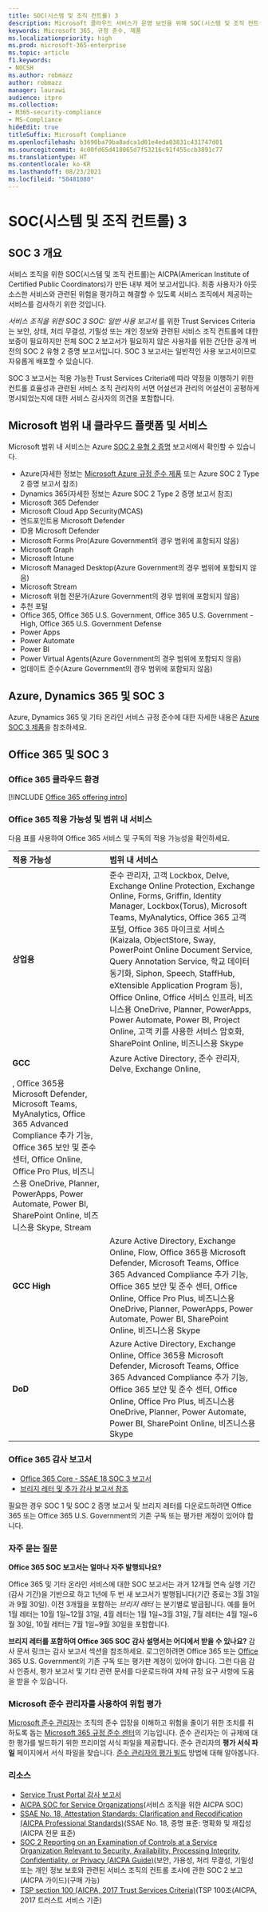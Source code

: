 ```yaml
---
title: SOC(시스템 및 조직 컨트롤) 3
description: Microsoft 클라우드 서비스가 운영 보안을 위해 SOC(시스템 및 조직 컨트롤) 3 표준을 준수하는 방법을 알아봅니다.
keywords: Microsoft 365, 규정 준수, 제품
ms.localizationpriority: high
ms.prod: microsoft-365-enterprise
ms.topic: article
f1.keywords:
- NOCSH
ms.author: robmazz
author: robmazz
manager: laurawi
audience: itpro
ms.collection:
- M365-security-compliance
- MS-Compliance
hideEdit: true
titleSuffix: Microsoft Compliance
ms.openlocfilehash: b3690ba79ba8adca1d01e4eda03831c431747d01
ms.sourcegitcommit: 4c00fd65d418065d7f53216c91f455ccb3891c77
ms.translationtype: HT
ms.contentlocale: ko-KR
ms.lasthandoff: 08/23/2021
ms.locfileid: "58481080"
---
```

# <a name="system-and-organization-controls-soc-3"></a>SOC(시스템 및 조직 컨트롤) 3

## <a name="soc-3-overview"></a>SOC 3 개요

서비스 조직을 위한 SOC(시스템 및 조직 컨트롤)는 AICPA(American Institute of Certified Public Coordinators)가 만든 내부 제어 보고서입니다. 최종 사용자가 아웃소스한 서비스와 관련된 위험을 평가하고 해결할 수 있도록 서비스 조직에서 제공하는 서비스를 검사하기 위한 것입니다.

*서비스 조직을 위한 SOC 3 SOC: 일반 사용 보고서* 를 위한 Trust Services Criteria는 보안, 상태, 처리 무결성, 기밀성 또는 개인 정보와 관련된 서비스 조직 컨트롤에 대한 보증이 필요하지만 전체 SOC 2 보고서가 필요하지 않은 사용자를 위한 간단한 공개 버전의 SOC 2 유형 2 증명 보고서입니다. SOC 3 보고서는 일반적인 사용 보고서이므로 자유롭게 배포할 수 있습니다.

SOC 3 보고서는 적용 가능한 Trust Services Criteria에 따라 약정을 이행하기 위한 컨트롤 효율성과 관련된 서비스 조직 관리자의 서면 어설션과 관리의 어설션이 공평하게 명시되었는지에 대한 서비스 감사자의 의견을 포함합니다.

## <a name="microsoft-in-scope-cloud-platforms--services"></a>Microsoft 범위 내 클라우드 플랫폼 및 서비스

Microsoft 범위 내 서비스는 Azure [SOC 2 유형 2 증명](offering-soc-2.md) 보고서에서 확인할 수 있습니다.

- Azure(자세한 정보는 [Microsoft Azure 규정 준수 제품](https://azure.microsoft.com/resources/microsoft-azure-compliance-offerings/) 또는 Azure SOC 2 Type 2 증명 보고서 참조)
- Dynamics 365(자세한 정보는 Azure SOC 2 Type 2 증명 보고서 참조)
- Microsoft 365 Defender
- Microsoft Cloud App Security(MCAS)
- 엔드포인트용 Microsoft Defender
- ID용 Microsoft Defender
- Microsoft Forms Pro(Azure Government의 경우 범위에 포함되지 않음)
- Microsoft Graph
- Microsoft Intune
- Microsoft Managed Desktop(Azure Government의 경우 범위에 포함되지 않음)
- Microsoft Stream
- Microsoft 위협 전문가(Azure Government의 경우 범위에 포함되지 않음)
- 추천 포털
- Office 365, Office 365 U.S. Government, Office 365 U.S. Government - High, Office 365 U.S. Government Defense
- Power Apps
- Power Automate
- Power BI
- Power Virtual Agents(Azure Government의 경우 범위에 포함되지 않음)
- 업데이트 준수(Azure Government의 경우 범위에 포함되지 않음)

## <a name="azure-dynamics-365-and-soc-3"></a>Azure, Dynamics 365 및 SOC 3

Azure, Dynamics 365 및 기타 온라인 서비스 규정 준수에 대한 자세한 내용은 [Azure SOC 3 제품](/azure/compliance/offerings/offering-soc-3)을 참조하세요.

## <a name="office-365-and-soc-3"></a>Office 365 및 SOC 3

### <a name="office-365-cloud-environments"></a>Office 365 클라우드 환경

[!INCLUDE [Office 365 offering intro](../includes/o365-offering-introduction.md)]

### <a name="office-365-applicability-and-in-scope-services"></a>Office 365 적용 가능성 및 범위 내 서비스

다음 표를 사용하여 Office 365 서비스 및 구독의 적용 가능성을 확인하세요.

| **적용 가능성** | **범위 내 서비스** |
|:------------------|:----------------------|
| **상업용** | 준수 관리자, 고객 Lockbox, Delve, Exchange Online Protection, Exchange Online, Forms, Griffin, Identity Manager, Lockbox(Torus), Microsoft Teams, MyAnalytics, Office 365 고객 포털, Office 365 마이크로 서비스(Kaizala, ObjectStore, Sway, PowerPoint Online Document Service, Query Annotation Service, 학교 데이터 동기화, Siphon, Speech, StaffHub, eXtensible Application Program 등), Office Online, Office 서비스 인프라, 비즈니스용 OneDrive, Planner, PowerApps, Power Automate, Power BI, Project Online, 고객 키를 사용한 서비스 암호화, SharePoint Online, 비즈니스용 Skype |
| **GCC** | Azure Active Directory, 준수 관리자, Delve, Exchange Online, 
, Office 365용 Microsoft Defender, Microsoft Teams, MyAnalytics, Office 365 Advanced Compliance 추가 기능, Office 365 보안 및 준수 센터, Office Online, Office Pro Plus, 비즈니스용 OneDrive, Planner, PowerApps, Power Automate, Power BI, SharePoint Online, 비즈니스용 Skype, Stream |
| **GCC High** | Azure Active Directory, Exchange Online, Flow, Office 365용 Microsoft Defender, Microsoft Teams, Office 365 Advanced Compliance 추가 기능, Office 365 보안 및 준수 센터, Office Online, Office Pro Plus, 비즈니스용 OneDrive, Planner, PowerApps, Power Automate, Power BI, SharePoint Online, 비즈니스용 Skype |
| **DoD** | Azure Active Directory, Exchange Online, Office 365용 Microsoft Defender, Microsoft Teams, Office 365 Advanced Compliance 추가 기능, Office 365 보안 및 준수 센터, Office Online, Office Pro Plus, 비즈니스용 OneDrive, Planner, Power Automate, Power BI, SharePoint Online, 비즈니스용 Skype |

### <a name="office-365-audit-reports"></a>Office 365 감사 보고서

- [Office 365 Core - SSAE 18 SOC 3 보고서](https://aka.ms/o365SOC-3)
- [브리지 레터 및 추가 감사 보고서 참조](https://aka.ms/auditreports)

필요한 경우 SOC 1 및 SOC 2 증명 보고서 및 브리지 레터를 다운로드하려면 Office 365 또는 Office 365 U.S. Government의 기존 구독 또는 평가판 계정이 있어야 합니다.

### <a name="frequently-asked-questions"></a>자주 묻는 질문

**Office 365 SOC 보고서는 얼마나 자주 발행되나요?**

Office 365 및 기타 온라인 서비스에 대한 SOC 보고서는 과거 12개월 연속 실행 기간(감사 기간)을 기반으로 하고 1년에 두 번 새 보고서가 발행됩니다(기간 종료는 3월 31일과 9월 30일). 이전 3개월을 포함하는 *브리지 레터* 는 분기별로 발급됩니다. 예를 들어 1월 레터는 10월 1일~12월 31일, 4월 레터는 1월 1일~3월 31일, 7월 레터는 4월 1일~6월 30일, 10월 레터는 7월 1일~9월 30일을 포함합니다.

**브리지 레터를 포함하여 Office 365 SOC 감사 설명서는 어디에서 받을 수 있나요?** 감사 문서 링크는 감사 보고서 섹션을 참조하세요. 로그인하려면 Office 365 또는 [Office](https://azure.microsoft.com/global-infrastructure/government/request/) 365 U.S. Government의 기존 구독 또는 평가판 계정이 있어야 합니다. 그런 다음 감사 인증서, 평가 보고서 및 기타 관련 문서를 다운로드하여 자체 규정 요구 사항에 도움을 받을 수 있습니다.

### <a name="use-microsoft-compliance-manager-to-assess-your-risk"></a>Microsoft 준수 관리자를 사용하여 위험 평가

[Microsoft 준수 관리자](/microsoft-365/compliance/compliance-manager)는 조직의 준수 입장을 이해하고 위험을 줄이기 위한 조치를 취하도록 돕는 [Microsoft 365 규정 준수 센터](/microsoft-365/compliance/microsoft-365-compliance-center)의 기능입니다. 준수 관리자는 이 규제에 대한 평가를 빌드하기 위한 프리미엄 서식 파일을 제공합니다. 준수 관리자의 **평가 서식 파일** 페이지에서 서식 파일을 찾습니다. [준수 관리자의 평가 빌드](/microsoft-365/compliance/compliance-manager-assessments) 방법에 대해 알아봅니다.

### <a name="resources"></a>리소스

- [Service Trust Portal 감사 보고서](https://servicetrust.microsoft.com/ViewPage/MSComplianceGuideV3)
- [AICPA SOC for Service Organizations](https://www.aicpa.org/interestareas/frc/assuranceadvisoryservices/socforserviceorganizations.html)(서비스 조직을 위한 AICPA SOC)
- [SSAE No. 18, Attestation Standards: Clarification and Recodification (AICPA Professional Standards)](https://www.aicpa.org/Research/Standards/AuditAttest/DownloadableDocuments/SSAE_No_18.pdf)(SSAE No. 18, 증명 표준: 명확화 및 재집성(AICPA 전문 표준)
- [SOC 2 Reporting on an Examination of Controls at a Service Organization Relevant to Security, Availability, Processing Integrity, Confidentiality, or Privacy (AICPA Guide)](https://future.aicpa.org/cpe-learning/publication/soc-2-reporting-on-an-examination-of-controls-at-a-service-organization-relevant-to-security-availability-processing-integrity-confidentiality-or-privacy-OPL)(보안, 가용성, 처리 무결성, 기밀성 또는 개인 정보 보호와 관련된 서비스 조직의 컨트롤 조사에 관한 SOC 2 보고(AICPA 가이드)(구매 가능)
- [TSP section 100 (AICPA, 2017 Trust Services Criteria)](https://www.aicpa.org/content/dam/aicpa/interestareas/frc/assuranceadvisoryservices/downloadabledocuments/trust-services-criteria.pdf)(TSP 100조(AICPA, 2017 트러스트 서비스 기준)
